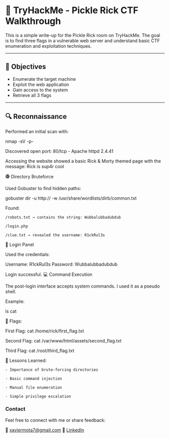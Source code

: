 # 🥒 TryHackMe - Pickle Rick CTF Walkthrough

This is a simple write-up for the Pickle Rick room on TryHackMe. The goal is to find three flags in a vulnerable web server and understand basic CTF enumeration and exploitation techniques.

---

## 🧠 Objectives

- Enumerate the target machine  
- Exploit the web application  
- Gain access to the system  
- Retrieve all 3 flags

---

## 🔍 Reconnaissance

Performed an initial scan with:

nmap -sV -p- <target-ip>

Discovered open port: 80/tcp - Apache httpd 2.4.41

Accessing the website showed a basic Rick & Morty themed page with the message: Rick is sup4r cool

🕵️ Directory Bruteforce

Used Gobuster to find hidden paths:

gobuster dir -u http://<target-ip> -w /usr/share/wordlists/dirb/common.txt

Found:

    /robots.txt → contains the string: Wubbalubbadubdub

    /login.php

    /clue.txt → revealed the username: R1ckRul3s

🔐 Login Panel

Used the credentials:

Username: R1ckRul3s
Password: Wubbalubbadubdub

Login successful.
💻 Command Execution

The post-login interface accepts system commands. I used it as a pseudo shell.

Example:

ls
cat <file>

🔑 Flags:

  First Flag: cat /home/rick/first_flag.txt

  Second Flag: cat /var/www/html/assets/second_flag.txt

  Third Flag: cat /root/third_flag.txt

🧪 Lessons Learned:

    - Importance of brute-forcing directories

    - Basic command injection

    - Manual file enumeration

    - Simple privilege escalation


### Contact

Feel free to connect with me or share feedback:

📧 xaviermota7@gmail.com
🔗 [LinkedIn](https://www.linkedin.com/in/xaviermota7/)
